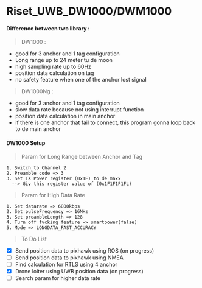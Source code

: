 # Riset_UWB_DW1000/DWM1000  
#### Difference between two library :  
>DW1000 :  
  - good for 3 anchor and 1 tag configuration
  - Long range up to 24 meter tu de moon
  - high sampling rate up to 60Hz 
  - position data calculation on tag
  - no safety feature when one of the anchor lost signal
>DW1000Ng :  
  - good for 3 anchor and 1 tag configuration
  - slow data rate because not using interrupt function
  - position data calculation in main anchor  
  - if there is one anchor that fail to connect, this program gonna loop back to de main anchor
#### DW1000 Setup
>Param for Long Range between Anchor and Tag   
```
1. Switch to Channel 2  
2. Preamble code => 3
3. Set TX Power register (0x1E) to de maxx  
  --> Giv this register value of (0x1F1F1F1FL)  
```
>Param for High Data Rate  
```
1. Set datarate => 6800kbps  
2. Set pulseFrequency => 16MHz  
3. Set preambleLength => 128  
4. Turn off fvcking feature => smartpower(false)  
5. Mode => LONGDATA_FAST_ACCURACY  
```
>To Do List 
- [x] Send position data to pixhawk using ROS (on progress)
- [ ] Send position data to pixhawk using NMEA
- [ ] Find calculation for RTLS using 4 anchor
- [x] Drone loiter using UWB position data (on progress)
- [ ] Search param for higher data rate
